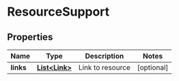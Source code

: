 
# ResourceSupport

## Properties
Name | Type | Description | Notes
------------ | ------------- | ------------- | -------------
**links** | [**List&lt;Link&gt;**](Link.md) | Link to resource |  [optional]



